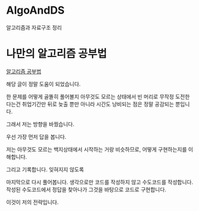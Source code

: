 # AlgoAndDS

알고리즘과 자료구조 정리

# 나만의 알고리즘 공부법

[알고리즘 공부법](https://steady-coding.tistory.com/260)

해당 글이 정말 도움이 되었습니다.

한 문제를 어떻게 골똘히 풀어볼지 아무것도 모르는 상태에서 빈 머리로 무작정 도전한다는건 취업기간만 뒤로 늦출 뿐만 아니라 시간도 낭비되는 점은 정말 공감되는 뿐입니다.

그래서 저는 방향을 바꿨습니다.

우선 가장 먼저 답을 봅니다.

저는 아무것도 모르는 백지상태에서 시작하는 거랑 비슷하므로, 어떻게 구현하는지를 이해합니다.

그리고 기록합니다. 잊혀지지 않도록

마지막으로 다시 풀어봅니다. 생각으로만 코드를 작성하지 않고 수도코드를 작성합니다. 작성된 수도코드에서 정답을 찾아나가 그것을 바탕으로 코드로 구현합니다.

이것이 저의 전략입니다.
